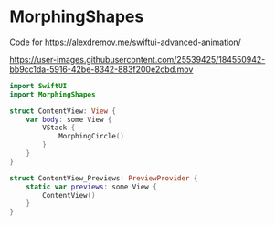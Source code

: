 # MorphingShapes

Code for https://alexdremov.me/swiftui-advanced-animation/




https://user-images.githubusercontent.com/25539425/184550942-bb9cc1da-5916-42be-8342-883f200e2cbd.mov

```swift
import SwiftUI
import MorphingShapes

struct ContentView: View {
    var body: some View {
        VStack {
            MorphingCircle()
        }
    }
}

struct ContentView_Previews: PreviewProvider {
    static var previews: some View {
        ContentView()
    }
}
```
